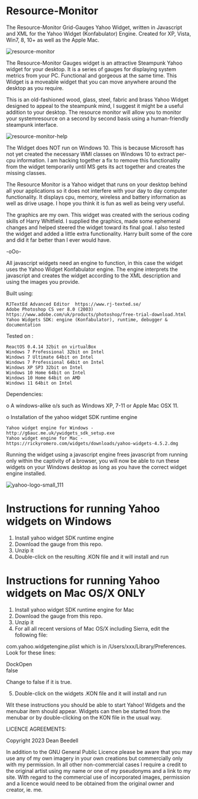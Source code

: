 # Resource-Monitor
 
The Resource-Monitor Grid-Gauges Yahoo Widget, written in Javascript and XML for the Yahoo 
Widget (Konfabulator) Engine. Created for XP, Vista, Win7, 8, 10+ as well as the 
Apple Mac. 

![resource-monitor](https://github.com/yereverluvinunclebert/Resource-Monitor/assets/2788342/739351a4-3ac9-4576-8efa-2845951cd6cb)

The Resource-Monitor Gauges widget is an attractive Steampunk Yahoo widget for 
your desktop. It is a series of gauges for displaying system metrics from your 
PC. Functional and gorgeous at the same time. This Widget is a moveable widget 
that you can move anywhere around the desktop as you require.

This is an old-fashioned wood, glass, steel, fabric and brass Yahoo Widget 
designed to appeal to the steampunk mind, I suggest it might be a useful 
addition to your desktop. The resource monitor will allow you to monitor your 
systemresource on a second by second basis using a human-friendly steampunk 
interface.

![resource-monitor-help](https://github.com/yereverluvinunclebert/Resource-Monitor/assets/2788342/fd7040ee-7b36-4cd6-b5c0-e15016f0b604)


The Widget does NOT run on Windows 10. This is because Microsoft has not yet 
created the necessary WMI classes on Windows 10 to extract per-cpu information. 
I am hacking together a fix to remove this functionality from the widget 
temporarily until MS gets its act together and creates the missing classes.

The Resource Monitor is a Yahoo widget that runs on your desktop behind all your 
applications so it does not interfere with your day to day computer 
functionality. It displays cpu, memory, wireless and battery information as well 
as drive usage. I hope you think it is fun as well as being very useful. 

The graphics are my own. This widget was created with the serious coding skills 
of Harry Whitfield. I supplied the graphics, made some ephemeral changes and 
helped steered the widget toward its final goal. I also tested the widget and added 
a little extra functionality. Harry built some of the core and did it far better 
than I ever would have.

-oOo-

All javascript widgets need an engine to function, in this case the widget uses 
the Yahoo Widget Konfabulator engine. The engine interprets the javascript and 
creates the widget according to the XML description and using the images you 
provide. 

Built using: 

	RJTextEd Advanced Editor  https://www.rj-texted.se/ 
	Adobe Photoshop CS ver 8.0 (2003)  https://www.adobe.com/uk/products/photoshop/free-trial-download.html  
	Yahoo Widgets SDK: engine (Konfabulator), runtime, debugger & documentation
  
Tested on :

	ReactOS 0.4.14 32bit on virtualBox    
	Windows 7 Professional 32bit on Intel    
	Windows 7 Ultimate 64bit on Intel    
	Windows 7 Professional 64bit on Intel    
	Windows XP SP3 32bit on Intel    
	Windows 10 Home 64bit on Intel    
	Windows 10 Home 64bit on AMD    
	Windows 11 64bit on Intel    
   
 Dependencies:
 
 o A windows-alike o/s such as Windows XP, 7-11 or Apple Mac OSX 11.    	
 
 o Installation of the yahoo widget SDK runtime engine  
 
	Yahoo widget engine for Windows - http://g6auc.me.uk/ywidgets_sdk_setup.exe  
	Yahoo widget engine for Mac - https://rickyromero.com/widgets/downloads/yahoo-widgets-4.5.2.dmg

Running the widget using a javascript engine frees javascript from running only 
within the captivity of a browser, you will now be able to run these widgets on 
your Windows desktop as long as you have the correct widget engine installed.

 ![yahoo-logo-small_111](https://github.com/yereverluvinunclebert/Steampunk-MediaPlayer-Ywidget/assets/2788342/c5668608-ab57-4665-a332-3bc9b7e07a9f)
 
Instructions for running Yahoo widgets on Windows
=================================================

1. Install yahoo widget SDK runtime engine
2. Download the gauge from this repo.
3. Unzip it
4. Double-click on the resulting .KON file and it will install and run

Instructions for running Yahoo widgets on Mac OS/X ONLY
========================================================

1. Install yahoo widget SDK runtime engine for Mac
2. Download the gauge from this repo.
3. Unzip it
4. For all all recent versions of Mac OS/X including Sierra, edit the following 
file:

com.yahoo.widgetengine.plist which is in /Users/xxx/Library/Preferences. Look 
for these lines: 
   
  <key>DockOpen</key>  
  <string>false</string>  

Change to false if it is true.

5. Double-click on the widgets .KON file and it will install and run

Wit these instructions you should be able to start Yahoo! Widgets and the 
menubar item should appear. Widgets can then be started from the menubar or by 
double-clicking on the KON file in the usual way.



LICENCE AGREEMENTS:

Copyright 2023 Dean Beedell

In addition to the GNU General Public Licence please be aware that you may use
any of my own imagery in your own creations but commercially only with my
permission. In all other non-commercial cases I require a credit to the
original artist using my name or one of my pseudonyms and a link to my site.
With regard to the commercial use of incorporated images, permission and a
licence would need to be obtained from the original owner and creator, ie. me.
